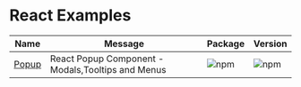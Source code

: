 # React Examples


| Name | Message | Package | Version |
|-------|-------|-------|-------|
|[ Popup ](https://twitter.com/pradumna_saraf)| React Popup Component - Modals,Tooltips and Menus | <img src="https://img.shields.io/npm/dm/react-ts-popup.svg?maxAge=86400" alt="npm" style="max-width:100%;" /> | <img src="https://img.shields.io/npm/v/react-ts-popup" alt="npm" data-canonical-src="https://img.shields.io/npm/v/react-ts-popup.svg?maxAge=86400" style="max-width:100%;" /> |
